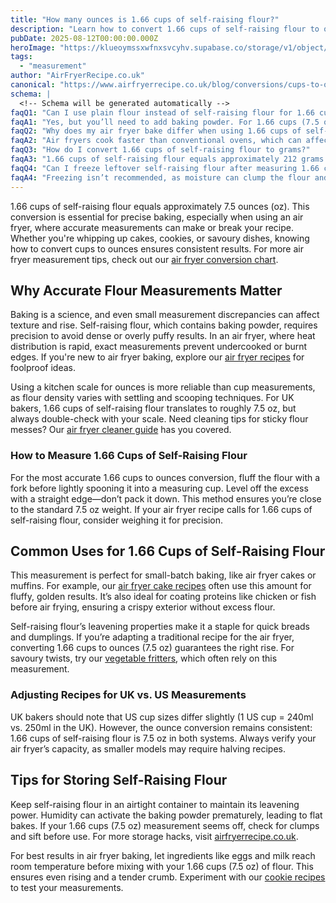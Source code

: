 ```yaml
---
title: "How many ounces is 1.66 cups of self-raising flour?"
description: "Learn how to convert 1.66 cups of self-raising flour to ounces for perfect baking results every time. Includes UK measurements and air fryer tips."
pubDate: 2025-08-12T00:00:00.000Z
heroImage: "https://klueoymssxwfnxsvcyhv.supabase.co/storage/v1/object/public/Shmucket/how-many-ounces-is-1-66-cups-of-self-raising-flour.webp"
tags:
  - "measurement"
author: "AirFryerRecipe.co.uk"
canonical: "https://www.airfryerrecipe.co.uk/blog/conversions/cups-to-ounces/how-many-ounces-is-1-66-cups-of-self-raising-flour"
schema: |
  <!-- Schema will be generated automatically -->
faqQ1: "Can I use plain flour instead of self-raising flour for 1.66 cups?"
faqA1: "Yes, but you’ll need to add baking powder. For 1.66 cups (7.5 oz) of plain flour, mix in 2.5 teaspoons of baking powder and 0.5 teaspoon of salt. This mimics self-raising flour’s leavening properties. Adjustments may vary for air fryer recipes, so check our conversion guides."
faqQ2: "Why does my air fryer bake differ when using 1.66 cups of self-raising flour?"
faqA2: "Air fryers cook faster than conventional ovens, which can affect rise and browning. Ensure your 1.66 cups (7.5 oz) of flour is measured accurately, and reduce the temperature by 10°C if edges brown too quickly. Preheating the air fryer also helps even cooking."
faqQ3: "How do I convert 1.66 cups of self-raising flour to grams?"
faqA3: "1.66 cups of self-raising flour equals approximately 212 grams. For air fryer recipes, grams are more precise than ounces or cups. Use a kitchen scale for best results, especially with delicate bakes like sponges or soufflés."
faqQ4: "Can I freeze leftover self-raising flour after measuring 1.66 cups?"
faqA4: "Freezing isn’t recommended, as moisture can clump the flour and deactivate the baking powder. Store leftover flour in a cool, dry place and use within 3 months for optimal results. For air fryer recipes, fresh flour ensures consistent texture."
---
```

<p>1.66 cups of self-raising flour equals approximately 7.5 ounces (oz). This conversion is essential for precise baking, especially when using an air fryer, where accurate measurements can make or break your recipe. Whether you're whipping up cakes, cookies, or savoury dishes, knowing how to convert cups to ounces ensures consistent results. For more air fryer measurement tips, check out our <a href=https://www.airfryerrecipe.co.uk/air-fryer-conversion-chart>air fryer conversion chart</a>.</p>  

<h2>Why Accurate Flour Measurements Matter</h2>  
<p>Baking is a science, and even small measurement discrepancies can affect texture and rise. Self-raising flour, which contains baking powder, requires precision to avoid dense or overly puffy results. In an air fryer, where heat distribution is rapid, exact measurements prevent undercooked or burnt edges. If you're new to air fryer baking, explore our <a href=https://www.airfryerrecipe.co.uk/recipes>air fryer recipes</a> for foolproof ideas.</p>  

<p>Using a kitchen scale for ounces is more reliable than cup measurements, as flour density varies with settling and scooping techniques. For UK bakers, 1.66 cups of self-raising flour translates to roughly 7.5 oz, but always double-check with your scale. Need cleaning tips for sticky flour messes? Our <a href=https://www.airfryerrecipe.co.uk/air-fryer-cleaner>air fryer cleaner guide</a> has you covered.</p>  

<h3>How to Measure 1.66 Cups of Self-Raising Flour</h3>  
<p>For the most accurate 1.66 cups to ounces conversion, fluff the flour with a fork before lightly spooning it into a measuring cup. Level off the excess with a straight edge—don’t pack it down. This method ensures you’re close to the standard 7.5 oz weight. If your air fryer recipe calls for 1.66 cups of self-raising flour, consider weighing it for precision.</p>  

<h2>Common Uses for 1.66 Cups of Self-Raising Flour</h2>  
<p>This measurement is perfect for small-batch baking, like air fryer cakes or muffins. For example, our <a href=https://www.airfryerrecipe.co.uk/recipe-category/cakes>air fryer cake recipes</a> often use this amount for fluffy, golden results. It’s also ideal for coating proteins like chicken or fish before air frying, ensuring a crispy exterior without excess flour.</p>  

<p>Self-raising flour’s leavening properties make it a staple for quick breads and dumplings. If you’re adapting a traditional recipe for the air fryer, converting 1.66 cups to ounces (7.5 oz) guarantees the right rise. For savoury twists, try our <a href=https://www.airfryerrecipe.co.uk/recipe-category/vegetables>vegetable fritters</a>, which often rely on this measurement.</p>  

<h3>Adjusting Recipes for UK vs. US Measurements</h3>  
<p>UK bakers should note that US cup sizes differ slightly (1 US cup = 240ml vs. 250ml in the UK). However, the ounce conversion remains consistent: 1.66 cups of self-raising flour is 7.5 oz in both systems. Always verify your air fryer’s capacity, as smaller models may require halving recipes.</p>  

<h2>Tips for Storing Self-Raising Flour</h2>  
<p>Keep self-raising flour in an airtight container to maintain its leavening power. Humidity can activate the baking powder prematurely, leading to flat bakes. If your 1.66 cups (7.5 oz) measurement seems off, check for clumps and sift before use. For more storage hacks, visit <a href=https://www.airfryerrecipe.co.uk/>airfryerrecipe.co.uk</a>.</p>  

<p>For best results in air fryer baking, let ingredients like eggs and milk reach room temperature before mixing with your 1.66 cups (7.5 oz) of flour. This ensures even rising and a tender crumb. Experiment with our <a href=https://www.airfryerrecipe.co.uk/recipe-category/cookies>cookie recipes</a> to test your measurements.</p>
